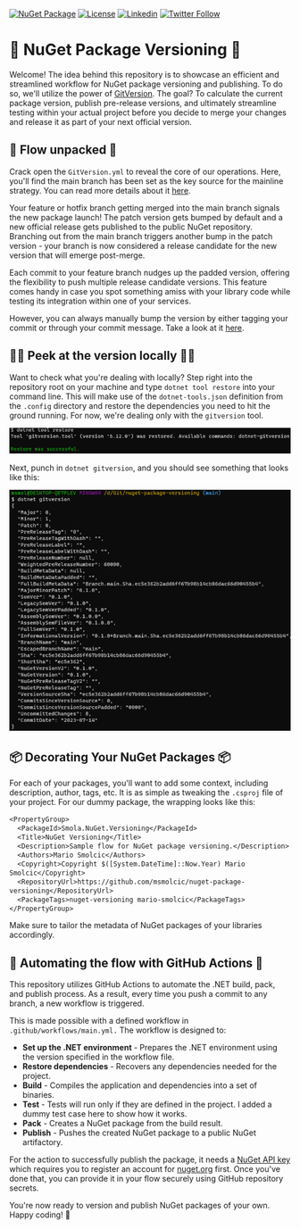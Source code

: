 [![NuGet Package](https://img.shields.io/nuget/v/Smola.NuGet.Versioning.svg)](https://www.nuget.org/packages/Smola.NuGet.Versioning/)
[![License](https://img.shields.io/badge/license-MIT-green)](https://github.com/YourGithubUsername/YourRepositoryName/blob/main/LICENSE)
[![Linkedin](https://img.shields.io/badge/-LinkedIn-blue?style=flat-square&logo=Linkedin&logoColor=white&link=https://www.linkedin.com/in/yourusername)](https://www.linkedin.com/in/msmolcic/)
[![Twitter Follow](https://img.shields.io/twitter/follow/MarioSmolcic?style=social)](https://twitter.com/MarioSmolcic)


# 🚀 NuGet Package Versioning 🚀
Welcome! The idea behind this repository is to showcase an efficient and streamlined workflow for NuGet package versioning and publishing. To do so, we'll utilize the power of [GitVersion](https://gitversion.net/docs/learn/how-it-works). The goal? To calculate the current package version, publish pre-release versions, and ultimately streamline testing within your actual project before you decide to merge your changes and release it as part of your next official version.

## 🚄 Flow unpacked 🚄
Crack open the `GitVersion.yml` to reveal the core of our operations. Here, you'll find the main branch has been set as the key source for the mainline strategy. You can read more details about it [here](https://gitversion.net/docs/reference/modes/mainline).

Your feature or hotfix branch getting merged into the main branch signals the new package launch! The patch version gets bumped by default and a new official release gets published to the public NuGet repository. Branching out from the main branch triggers another bump in the patch version - your branch is now considered a release candidate for the new version that will emerge post-merge.

Each commit to your feature branch nudges up the padded version, offering the flexibility to push multiple release candidate versions. This feature comes handy in case you spot something amiss with your library code while testing its integration within one of your services.

However, you can always manually bump the version by either tagging your commit or through your commit message. Take a look at it [here](https://gitversion.net/docs/reference/version-increments).

## 🕵️‍♂️ Peek at the version locally 🕵️‍♂️
Want to check what you're dealing with locally? Step right into the repository root on your machine and type `dotnet tool restore` into your command line. This will make use of the `dotnet-tools.json` definition from the `.config` directory and restore the dependencies you need to hit the ground running. For now, we're dealing only with the `gitversion` tool.

<img src="docs/img/dotnet-tool-restore.png" alt="dotnet tool restore" title="Restoring dotnet tools" />

Next, punch in `dotnet gitversion`, and you should see something that looks like this:

<img src="docs/img/dotnet-gitversion.png" alt="dotnet gitversion" title="Showcasing dotnet gitversion" />

## 📦 Decorating Your NuGet Packages 📦
For each of your packages, you'll want to add some context, including description, author, tags, etc. It is as simple as tweaking the `.csproj` file of your project. For our dummy package, the wrapping looks like this:

```
<PropertyGroup>
  <PackageId>Smola.NuGet.Versioning</PackageId>
  <Title>NuGet Versioning</Title>
  <Description>Sample flow for NuGet package versioning.</Description>
  <Authors>Mario Smolcic</Authors>
  <Copyright>Copyright $([System.DateTime]::Now.Year) Mario Smolcic</Copyright>
  <RepositoryUrl>https://github.com/msmolcic/nuget-package-versioning</RepositoryUrl>
  <PackageTags>nuget-versioning mario-smolcic</PackageTags>
</PropertyGroup>
```

Make sure to tailor the metadata of NuGet packages of your libraries accordingly.

## 🤖 Automating the flow with GitHub Actions 🤖
This repository utilizes GitHub Actions to automate the .NET build, pack, and publish process. As a result, every time you push a commit to any branch, a new workflow is triggered.

This is made possible with a defined workflow in `.github/workflows/main.yml.` The workflow is designed to:

* <b>Set up the .NET environment</b> - Prepares the .NET environment using the version specified in the workflow file.
* <b>Restore dependencies</b> - Recovers any dependencies needed for the project.
* <b>Build</b> - Compiles the application and dependencies into a set of binaries.
* <b>Test</b> - Tests will run only if they are defined in the project. I added a dummy test case here to show how it works.
* <b>Pack</b> - Creates a NuGet package from the build result.
* <b>Publish</b> - Pushes the created NuGet package to a public NuGet artifactory.

For the action to successfully publish the package, it needs a [NuGet API key](https://www.nuget.org/account/apikeys) which requires you to register an account for [nuget.org](https://www.nuget.org/) first. Once you've done that, you can provide it in your flow securely using GitHub repository secrets.

You're now ready to version and publish NuGet packages of your own. Happy coding! 🚀
